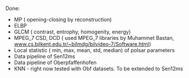 Done:
* MP ( opening-closing by reconstruction)
* ELBP
* GLCM ( contrast, entrophy, homogenity, energy)
* MPEG_7 CSD, DCD ( used MPEG_7 libraries by Muhammet Bastan, www.cs.bilkent.edu.tr/~bilmdg/bilvideo-7/Software.html)
* Local statistic ( min, max, mean, std, median) of polsar parameters
* Data pipeline of Sen12ms
* Data pipeline of Oberpfaffenhofen
* KNN - right now tested with Obf datasets. To be extended to Sen12ms
